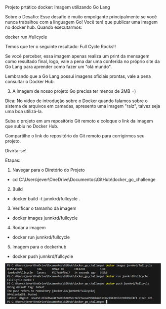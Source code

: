 Projeto prtático docker: Imagem utilizando Go Lang

Sobre o Desafio:
Esse desafio é muito empolgante principalmente se você nunca trabalhou com a linguagem Go!
Você terá que publicar uma imagem no docker hub. Quando executarmos:

docker run <seu-user>/fullcycle

Temos que ter o seguinte resultado: Full Cycle Rocks!!

Se você perceber, essa imagem apenas realiza um print da mensagem como resultado final, logo, vale a pena dar uma conferida no próprio site da Go Lang para aprender como fazer um "olá mundo".

Lembrando que a Go Lang possui imagens oficiais prontas, vale a pena consultar o Docker Hub.

3. A imagem de nosso projeto Go precisa ter menos de 2MB =)

Dica: No vídeo de introdução sobre o Docker quando falamos sobre o sistema de arquivos em camadas, apresento uma imagem "raiz", talvez seja uma boa utilizá-la.

Suba o projeto em um repositório Git remoto e coloque o link da imagem que subiu no Docker Hub.

Compartilhe o link do repositório do Git remoto para corrigirmos seu projeto.

Divirta-se!

Etapas:

1. Navegar para o Diretório do Projeto

- cd C:\Users\jever\OneDrive\Documentos\GitHub\docker_go_challenge

2. Build

- docker build -t junnkrd/fullcycle .

3. Verificar o tamanho da imagem

- docker images junnkrd/fullcycle

4. Rodar a imagem

- docker run junnkrd/fullcycle

5. Imagem para o dockerhub

- docker push junnkrd/fullcycle

![Logs no terminal](print/print_go_docker.png)
